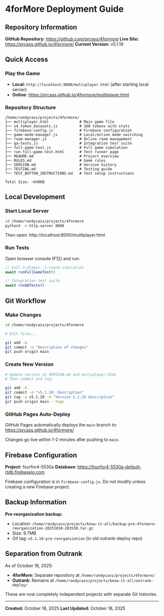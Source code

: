 # 4forMore Deployment Guide

## Repository Information

**GitHub Repository:** https://github.com/prcass/4formore
**Live Site:** https://prcass.github.io/4formore/
**Current Version:** v5.1.19

## Quick Access

### Play the Game
- **Local:** `http://localhost:8000/multiplayer.html` (after starting local server)
- **Online:** https://prcass.github.io/4formore/multiplayer.html

### Repository Structure
```
/home/randycass/projects/4formore/
├── multiplayer.html              # Main game file
├── v4_token_datasets.js          # 160 tokens with stats
├── firebase-config.js            # Firebase configuration
├── game-mode-manager.js          # Local/online mode switching
├── room-manager.js               # Online room management
├── qa-tests.js                   # Integration test suite
├── full-game-test.js             # Full game simulation
├── run-full-game-test.html       # Test runner page
├── README.md                     # Project overview
├── RULES.md                      # Game rules
├── VERSION.md                    # Version history
├── TESTING.md                    # Testing guide
└── TEST_BUTTON_INSTRUCTIONS.md   # Test setup instructions

Total Size: ~640KB
```

## Local Development

### Start Local Server
```bash
cd /home/randycass/projects/4formore
python3 -m http.server 8000
```

Then open: http://localhost:8000/multiplayer.html

### Run Tests
Open browser console (F12) and run:
```javascript
// Full 3-player, 5-round simulation
await runFullGameTest()

// Integration test suite
await runQATests()
```

## Git Workflow

### Make Changes
```bash
cd /home/randycass/projects/4formore

# Edit files...

git add -A
git commit -m "Description of changes"
git push origin main
```

### Create New Version
```bash
# Update version in VERSION.md and multiplayer.html
# Then commit and tag:

git add -A
git commit -m "v5.1.20: Description"
git tag -a v5.1.20 -m "Version 5.1.20 description"
git push origin main --tags
```

### GitHub Pages Auto-Deploy
GitHub Pages automatically deploys the `main` branch to:
https://prcass.github.io/4formore/

Changes go live within 1-2 minutes after pushing to `main`.

## Firebase Configuration

**Project:** fourfor4-5530a
**Database:** https://fourfor4-5530a-default-rtdb.firebaseio.com

Firebase configuration is in `firebase-config.js`. Do not modify unless creating a new Firebase project.

## Backup Information

**Pre-reorganization backup:**
- Location: `/home/randycass/projects/know-it-all/backup-pre-4formore-reorganization-20251018-203530.tar.gz`
- Size: 9.7MB
- Git tag: `v5.1.19-pre-reorganization` (in old outrank-deploy repo)

## Separation from Outrank

As of October 18, 2025:
- **4forMore:** Separate repository at `/home/randycass/projects/4formore/`
- **Outrank:** Remains at `/home/randycass/projects/know-it-all/outrank-deploy/`

These are now completely independent projects with separate Git histories.

---

**Created:** October 18, 2025
**Last Updated:** October 18, 2025
